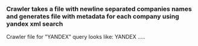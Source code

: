 ### Crawler takes a file with newline separated companies names and generates file with metadata for each company using yandex xml search
Crawler file for "YANDEX" query looks like:
    <?xml version="1.0" encoding="utf-8"?>
    <yandexsearch version="1.0"><request><query>YANDEX</query> ..... </yandexsearch>
